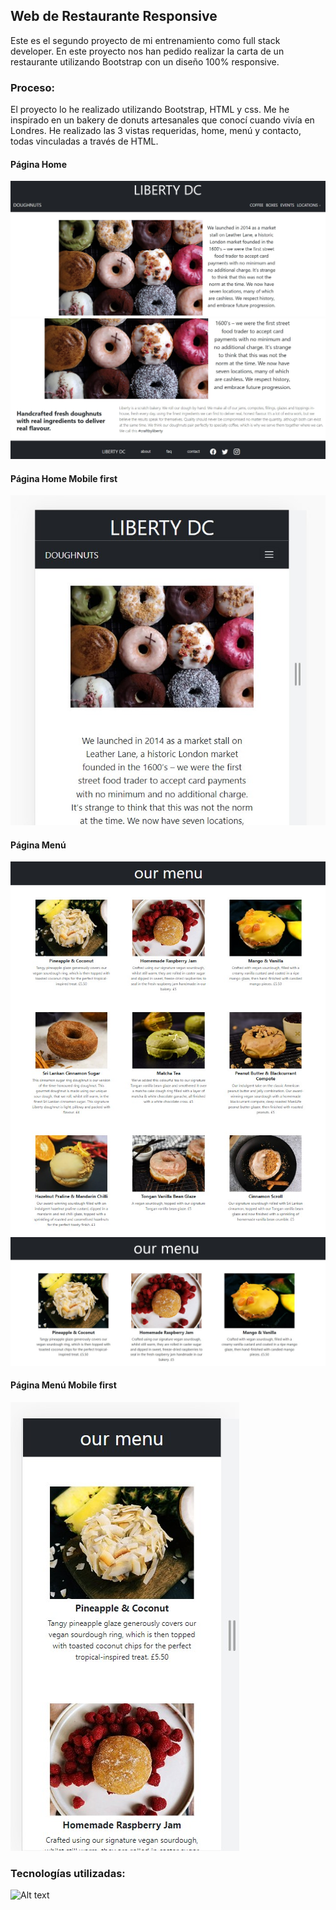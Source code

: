 ##         Web de Restaurante Responsive  

Este es el segundo proyecto de mi entrenamiento como full stack developer. En este proyecto nos han pedido realizar la carta de un restaurante utilizando Bootstrap con un diseño 100% responsive.  

### Proceso:
El proyecto lo he realizado utilizando Bootstrap, HTML y css. Me he inspirado en un bakery de donuts artesanales que conocí cuando vivía en Londres. He realizado las 3 vistas requeridas, home, menú y contacto, todas vinculadas a través de HTML.

#### Página Home
![Alt text](img/home%201.jpg)
![Alt text](img/home%202.jpg)

#### Página Home Mobile first
![Alt text](img/responsive%20home.jpg)

#### Página Menú
![Alt text](img/menu1.jpg)
![Alt text](img/menu2.jpg)

#### Página Menú Mobile first
![Alt text](img/responsive%20menu.jpg)



### Tecnologías utilizadas: 

![Alt text](img/logos%20tecnolog%C3%ADas.jpg)
